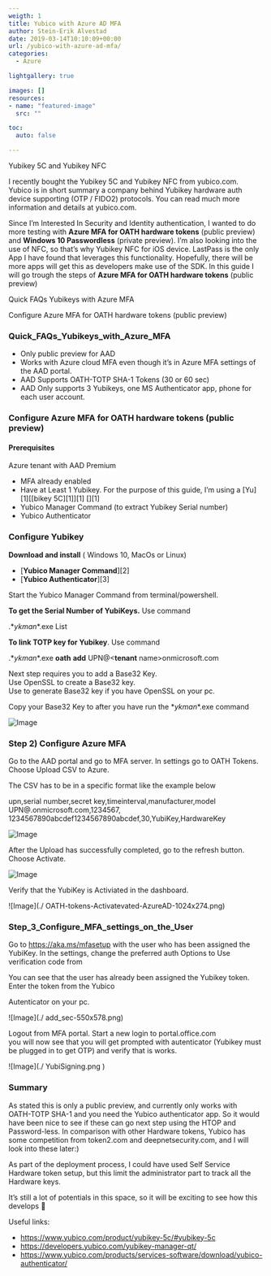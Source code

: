 ```yaml
---
weigth: 1
title: Yubico with Azure AD MFA
author: Stein-Erik Alvestad
date: 2019-03-14T10:10:09+00:00
url: /yubico-with-azure-ad-mfa/
categories:
  - Azure

lightgallery: true

images: []
resources:
- name: "featured-image"
  src: ""

toc:
  auto: false

---
```




Yubikey 5C and Yubikey NFC

I recently bought the Yubikey 5C and Yubikey NFC from yubico.com.  
Yubico is in short summary a company behind Yubikey hardware auth device supporting (OTP / FIDO2) protocols. You can read much more information and details at yubico.com. 

Since I&#8217;m Interested</g> In Security and Identity authentication, I wanted to do more testing with **Azure MFA for OATH hardware tokens** (public preview) and **Windows 10 Passwordless** (private preview). I&#8217;m also looking into the use of NFC, so that&#8217;s why Yubikey NFC for iOS device. LastPass is the only App I have found that leverages this functionality. Hopefully, there will be more apps will get this as developers make use of the SDK. In this guide I will go trough the steps of **Azure MFA for OATH hardware tokens** (public preview)  


Quick FAQs Yubikeys with Azure MFA

Configure Azure MFA for OATH hardware tokens (public preview) 

### Quick_FAQs_Yubikeys_with_Azure_MFA

  * Only public preview for AAD
  * Works with Azure cloud MFA even though it&#8217;s in Azure MFA settings of the AAD portal. 
  * AAD Supports OATH-TOTP SHA-1 Tokens (30 or 60 sec)
  * AAD Only supports 3 Yubikeys, one MS Authenticator app, phone for each user account.

### Configure Azure MFA for OATH hardware tokens (public preview)  
  
#### Prerequisites

Azure tenant with AAD Premium
  * MFA already enabled
  * Have at Least 1 Yubikey. For the purpose of this guide, I&#8217;m using a [Yu][1][[bikey 5C][1]][1]  [][1]
  * Yubico Manager Command (to extract Yubikey Serial number)
  * Yubico Authenticator 

###  Configure Yubikey

  
**Download and install** ( Windows 10, MacOs or Linux)  

  * [**Yubico Manager Command**][2] 
  * [**Yubico Authenticator**][3] 

Start the Yubico Manager Command from terminal/powershell.  

**To get the Serial Number of YubiKeys.** Use command 

.\**ykman**.exe List 

**To link TOTP key for Yubikey**. Use command  


.\**ykman**.exe **oath** **add** UPN@<**tenant** name>onmicrosoft.com 

Next step requires you to add a Base32 Key.  
Use OpenSSL to create a Base32 key.  
Use to generate Base32 key if you have OpenSSL on your pc.  

Copy your Base32 Key to after you have run the \**ykman**.exe command


![Image](/wp-content/uploads/2019/03/y_Windows-PowerShell.png)

### Step 2) Configure Azure MFA

Go to the AAD portal and go to MFA server. In settings go to OATH Tokens. Choose Upload CSV to Azure.  
  
The CSV has to be in a specific format like the example below  
  
upn,serial number,secret key,timeinterval,manufacturer,model  
UPN@.onmicrosoft.com,1234567, 1234567890abcdef1234567890abcdef,30,YubiKey,HardwareKey  

![Image](./OATH-tokens-Upload.png)


After the Upload has successfully completed, go to the refresh button.  
Choose Activate. 

![Image](./OATH-tokens-Activate-AzureAD.png)

Verify that the YubiKey is Activiated in the dashboard.

![Image](./
OATH-tokens-Activatevated-AzureAD-1024x274.png)



### Step_3_Configure_MFA_settings_on_the_User

Go to https://aka.ms/mfasetup with the user who has been assigned the YubiKey. In the settings, change the preferred auth Options to Use verification code from 

You can see that the user has already been assigned the Yubikey token. Enter the token from the Yubico 

Autenticator on your pc.  


![Image](./
add_sec-550x578.png)


Logout from MFA portal. Start a new login to portal.office.com  
you will now see that you will get prompted with autenticator
(Yubikey must be plugged in to get OTP) and verify that is works.

![Image](./
YubiSigning.png
)


### Summary

As stated this is only a public preview, and currently only works with  
OATH-TOTP SHA-1 and you need the Yubico authenticator app. So it would have been nice to see if these can go next step using the HTOP and Password-less. In comparison with other Hardware tokens, Yubico has some competition from token2.com and deepnetsecurity.com, and I will look into these later:)  
  
As part of the deployment process, I could have used Self Service Hardware token setup, but this limit the administrator part to track all the Hardware keys.  
  
It&#8217;s still a lot of potentials in this space, so it will be exciting to see how this develops 🙂

Useful links:

* https://www.yubico.com/product/yubikey-5c/#yubikey-5c
*  https://developers.yubico.com/yubikey-manager-qt/
*  https://www.yubico.com/products/services-software/download/yubico-authenticator/